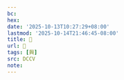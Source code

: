 ```yaml
---
bc:
hex:
date: '2025-10-13T10:27:29+08:00'
lastmod: '2025-10-14T21:46:45-08:00'
title: 􁙮
url: 􁙮
tags: [興]
src: DCCV
note:
---
```

